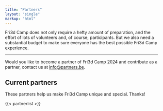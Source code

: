 ```yaml
---
title: "Partners"
layout: "single"
markup: "html"
---
```

<div class="block--centered">
<p>Fri3d Camp does not only require a hefty amount of preparation, and the effort of lots of volunteers and, of course, participants. But we also need a substantial budget to make sure everyone has the best possible Fri3d Camp experience.</p>
</div>
<hr class="gridrule" />
<div class="block--callout">
<div class="decoblock decoblock--dots decoblock--l"></div>
<p>Would you like to become a partner of Fri3d Camp 2024 and contribute as a partner, contact us at <a href="mailto:partners@fri3d.be">info@partners.be</a>.</p>
<div class="decoblock decoblock--xu decoblock--br"></div>
</div>
<div class="block--centered">
<h2>Current partners</h2>
<p>These partners help us make Fri3d Camp unique and special. Thanks!</p>
</div>
{{< partnerlist >}}